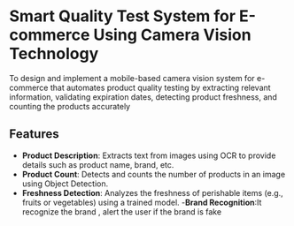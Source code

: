 # Smart Quality Test System for E-commerce Using Camera Vision Technology


To design and implement a mobile-based camera vision system for e-commerce that automates product 
quality testing by extracting relevant information, validating expiration dates, detecting product freshness, 
and counting the products accurately

## Features

- **Product Description**: Extracts text from images using OCR to provide details such as product name, brand, etc.
- **Product Count**: Detects and counts the number of products in an image using Object Detection.
- **Freshness Detection**: Analyzes the freshness of perishable items (e.g., fruits or vegetables) using a trained model.
-**Brand Recognition**:It recognize the brand , alert the user if the brand is fake
  


